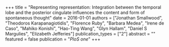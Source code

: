 +++
title = "Representing representation: Integration between the temporal lobe and the posterior cingulate influences the content and form of spontaneous thought"
date = 2016-01-01
authors = ["Jonathan Smallwood", "Theodoros Karapanagiotidis", "Florence Ruby", "Barbara Medea", "Irene de Caso", "Mahiko Konishi", "Hao-Ting Wang", "Glyn Hallam", "Daniel S Margulies", "Elizabeth Jefferies"]
publication_types = ["2"]
abstract = ""
featured = false
publication = "*PloS one*"
+++


